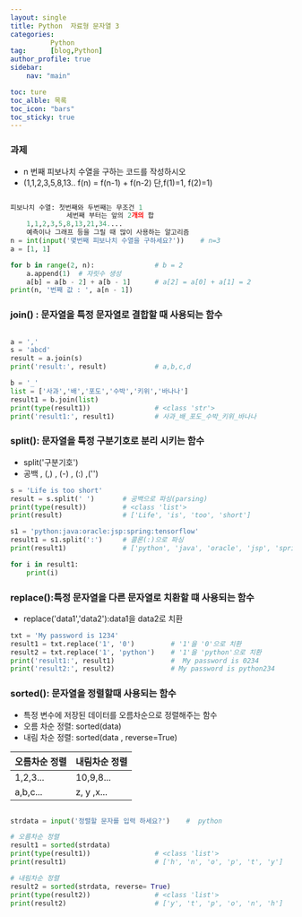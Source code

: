 ```yaml
---
layout: single
title: Python  자료형 문자열 3
categories:  
          Python 
tag:      [blog,Python]
author_profile: true
sidebar:
    nav: "main"

toc: ture
toc_alble: 목록
toc_icon: "bars"
toc_sticky: true
---
```


### 과제 
*  n 번째 피보나치 수열을 구하는 코드를 작성하시오
* (1,1,2,3,5,8,13.. f(n) = f(n-1) + f(n-2) 단,f(1)=1, f(2)=1)

```python

피보나치 수열: 첫번째와 두번째는 무조건 1
              세번째 부터는 앞의 2개의 합
    1,1,2,3,5,8,13,21,34....
    예측이나 그래프 등을 그릴 때 많이 사용하는 알고리즘
n = int(input('몇번째 피보나치 수열을 구하세요?'))    # n=3
a = [1, 1]

for b in range(2, n):               # b = 2
    a.append(1)  # 자릿수 생성
    a[b] = a[b - 2] + a[b - 1]      # a[2] = a[0] + a[1] = 2
print(n, '번째 값 : ', a[n - 1])
```

### join() : 문자열을 특정 문자열로 결합할 때 사용되는 함수 

```python

a = ','
s = 'abcd'
result = a.join(s)
print('result:', result)            # a,b,c,d

b = '_'
list = ['사과','배','포도','수박','키위','바나나']
result1 = b.join(list)
print(type(result1))                # <class 'str'>
print('result1:', result1)          # 사과_배_포도_수박_키위_바나나

```
### split(): 문자열을 특정 구분기호로 분리 시키는 함수 
* split('구분기호')
* 공백 , (,) , (-) , (:) ,('')

```python
s = 'Life is too short'
result = s.split(' ')       # 공백으로 파싱(parsing)
print(type(result))         # <class 'list'>
print(result)               # ['Life', 'is', 'too', 'short']

s1 = 'python:java:oracle:jsp:spring:tensorflow'
result1 = s1.split(':')     # 콜론(:)으로 파싱
print(result1)              # ['python', 'java', 'oracle', 'jsp', 'spring', 'tensorflow']

for i in result1:
    print(i)
```
### replace():특정 문자열을 다른 문자열로 치환할 떄 사용되는 함수 
* replace('data1','data2'):data1을 data2로 치환 

```python
txt = 'My password is 1234'
result1 = txt.replace('1', '0')         # '1'을 '0'으로 치환
result2 = txt.replace('1', 'python')    # '1'을 'python'으로 치환
print('result1:', result1)              #  My password is 0234
print('result2:', result2)              # My password is python234
```
### sorted(): 문자열을 정렬할때 사용되는 함수 
* 특정 변수에 저장된 데이터를 오름차순으로 정렬해주는 함수 
* 오름 차순 정렬: sorted(data)
* 내림 차순 정렬: sorted(data , reverse=True)

|오름차순 정렬 | 내림차순 정렬|
|-------------|--------------|
|1,2,3...|10,9,8...|
|a,b,c...|z, y ,x...|

```python

strdata = input('정렬할 문자를 입력 하세요?')    #  python

# 오름차순 정렬
result1 = sorted(strdata)
print(type(result1))                # <class 'list'>
print(result1)                      # ['h', 'n', 'o', 'p', 't', 'y']

# 내림차순 정렬
result2 = sorted(strdata, reverse= True)
print(type(result2))                # <class 'list'>
print(result2)                      # ['y', 't', 'p', 'o', 'n', 'h']
```
